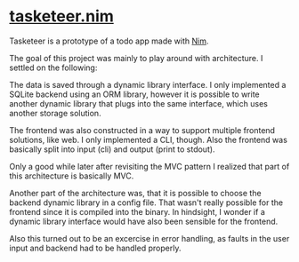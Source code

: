 # [tasketeer.nim](https://github.com/aMOPel/tasketeer.nim)

Tasketeer is a prototype of a todo app made with [Nim](https://nim-lang.org/).

The goal of this project was mainly to play around with architecture.
I settled on the following:

The data is saved through a dynamic library interface. 
I only implemented a SQLite backend using an ORM library,
however it is possible to write another dynamic library that plugs into the same
interface, which uses another storage solution.

The frontend was also constructed in a way to support multiple frontend solutions, like web.
I only implemented a CLI, though. 
Also the frontend was basically split into input (cli) and output (print to stdout).

Only a good while later after revisiting the MVC pattern I
realized that part of this architecture is basically MVC.

Another part of the architecture was, that it is possible to choose the backend 
dynamic library in a config file.
That wasn't really possible for the frontend since it is compiled into the binary.
In hindsight, I wonder if a dynamic library interface would have also been sensible for the frontend.

Also this turned out to be an excercise in error handling,
as faults in the user input and backend had to be handled properly.
